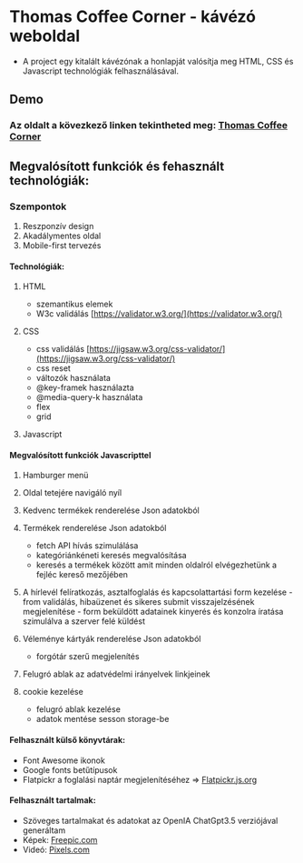 # Thomas Coffee Corner - kávézó weboldal

- A project egy kitalált kávézónak a honlapját valósítja meg HTML, CSS  és Javascript technológiák felhasználásával.




## Demo

### Az oldalt a kövezkező linken tekintheted meg: [Thomas Coffee Corner](https://thomas-horvath.github.io/Thomas_Coffee_Corner_WebSite/)


## Megvalósított funkciók és fehasznált technológiák:


### Szempontok
1. Reszponzív design
2. Akadálymentes oldal
3. Mobile-first tervezés


#### Technológiák: 

1. HTML 
    - szemantikus elemek
    - W3c validálás [https://validator.w3.org/](https://validator.w3.org/)
2. CSS 
    - css validálás [https://jigsaw.w3.org/css-validator/](https://jigsaw.w3.org/css-validator/)
    - css reset
    - változók használata
    - @key-framek használazta
    - @media-query-k használata
    - flex 
    - grid
    
3. Javascript
        
#### Megvalósított funkciók Javascripttel

1. Hamburger menü 
2. Oldal tetejére navigáló nyíl
3. Kedvenc termékek renderelése Json adatokból
4. Termékek renderelése Json adatokból 
    - fetch API hívás szimulálása
    - kategóriánkéneti keresés megvalósítása
    - keresés a termékek között amit minden oldalról 
        elvégezhetünk a fejléc kereső mezőjében
5. A hírlevél felíratkozás, asztalfoglalás és kapcsolattartási form kezelése
        - from validálás, hibaüzenet és sikeres submit visszajelzésének megjelenítése
        - form beküldött adatainek kinyerés és konzolra íratása szimulálva a szerver felé küldést       

6. Véleménye kártyák renderelése Json adatokból 
    - forgótár szerű megjelenítés
7. Felugró ablak az adatvédelmi irányelvek linkjeinek
8. cookie kezelése
    - felugró ablak kezelése    
    - adatok mentése sesson storage-be
#### Felhasznált külső könyvtárak:
- Font Awesome ikonok
- Google fonts betűtípusok
- Flatpickr a foglalási naptár megjelenítéséhez => [Flatpickr.js.org](https://flatpickr.js.org/)

#### Felhasznált tartalmak:
- Szöveges tartalmakat és adatokat az OpenIA ChatGpt3.5 verziójával generáltam
- Képek: [Freepic.com](https://www.freepik.com/) 
- Videó: [Pixels.com](https://www.pexels.com/hu-hu/videos/)  
